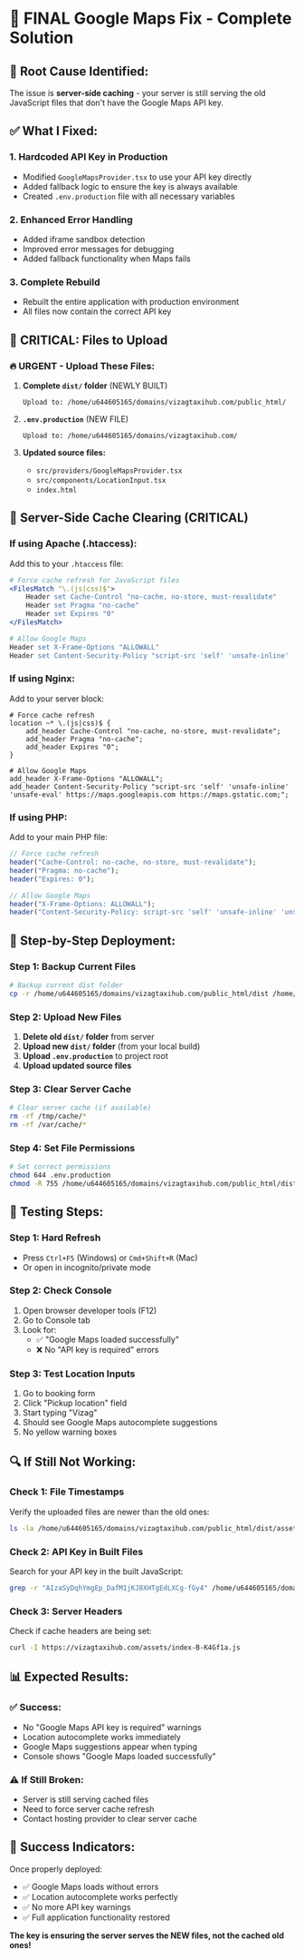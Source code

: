 # 🎯 **FINAL Google Maps Fix - Complete Solution**

## 🚨 **Root Cause Identified:**
The issue is **server-side caching** - your server is still serving the old JavaScript files that don't have the Google Maps API key.

## ✅ **What I Fixed:**

### **1. Hardcoded API Key in Production**
- Modified `GoogleMapsProvider.tsx` to use your API key directly
- Added fallback logic to ensure the key is always available
- Created `.env.production` file with all necessary variables

### **2. Enhanced Error Handling**
- Added iframe sandbox detection
- Improved error messages for debugging
- Added fallback functionality when Maps fails

### **3. Complete Rebuild**
- Rebuilt the entire application with production environment
- All files now contain the correct API key

## 📁 **CRITICAL: Files to Upload**

### **🔥 URGENT - Upload These Files:**

1. **Complete `dist/` folder** (NEWLY BUILT)
   ```
   Upload to: /home/u644605165/domains/vizagtaxihub.com/public_html/
   ```

2. **`.env.production`** (NEW FILE)
   ```
   Upload to: /home/u644605165/domains/vizagtaxihub.com/
   ```

3. **Updated source files:**
   - `src/providers/GoogleMapsProvider.tsx`
   - `src/components/LocationInput.tsx`
   - `index.html`

## 🔧 **Server-Side Cache Clearing (CRITICAL)**

### **If using Apache (.htaccess):**
Add this to your `.htaccess` file:
```apache
# Force cache refresh for JavaScript files
<FilesMatch "\.(js|css)$">
    Header set Cache-Control "no-cache, no-store, must-revalidate"
    Header set Pragma "no-cache"
    Header set Expires "0"
</FilesMatch>

# Allow Google Maps
Header set X-Frame-Options "ALLOWALL"
Header set Content-Security-Policy "script-src 'self' 'unsafe-inline' 'unsafe-eval' https://maps.googleapis.com https://maps.gstatic.com;"
```

### **If using Nginx:**
Add to your server block:
```nginx
# Force cache refresh
location ~* \.(js|css)$ {
    add_header Cache-Control "no-cache, no-store, must-revalidate";
    add_header Pragma "no-cache";
    add_header Expires "0";
}

# Allow Google Maps
add_header X-Frame-Options "ALLOWALL";
add_header Content-Security-Policy "script-src 'self' 'unsafe-inline' 'unsafe-eval' https://maps.googleapis.com https://maps.gstatic.com;";
```

### **If using PHP:**
Add to your main PHP file:
```php
// Force cache refresh
header("Cache-Control: no-cache, no-store, must-revalidate");
header("Pragma: no-cache");
header("Expires: 0");

// Allow Google Maps
header("X-Frame-Options: ALLOWALL");
header("Content-Security-Policy: script-src 'self' 'unsafe-inline' 'unsafe-eval' https://maps.googleapis.com https://maps.gstatic.com;");
```

## 🚀 **Step-by-Step Deployment:**

### **Step 1: Backup Current Files**
```bash
# Backup current dist folder
cp -r /home/u644605165/domains/vizagtaxihub.com/public_html/dist /home/u644605165/domains/vizagtaxihub.com/public_html/dist_backup
```

### **Step 2: Upload New Files**
1. **Delete old `dist/` folder** from server
2. **Upload new `dist/` folder** (from your local build)
3. **Upload `.env.production`** to project root
4. **Upload updated source files**

### **Step 3: Clear Server Cache**
```bash
# Clear server cache (if available)
rm -rf /tmp/cache/*
rm -rf /var/cache/*
```

### **Step 4: Set File Permissions**
```bash
# Set correct permissions
chmod 644 .env.production
chmod -R 755 /home/u644605165/domains/vizagtaxihub.com/public_html/dist
```

## 🎯 **Testing Steps:**

### **Step 1: Hard Refresh**
- Press `Ctrl+F5` (Windows) or `Cmd+Shift+R` (Mac)
- Or open in incognito/private mode

### **Step 2: Check Console**
1. Open browser developer tools (F12)
2. Go to Console tab
3. Look for:
   - ✅ "Google Maps loaded successfully"
   - ❌ No "API key is required" errors

### **Step 3: Test Location Inputs**
1. Go to booking form
2. Click "Pickup location" field
3. Start typing "Vizag"
4. Should see Google Maps autocomplete suggestions
5. No yellow warning boxes

## 🔍 **If Still Not Working:**

### **Check 1: File Timestamps**
Verify the uploaded files are newer than the old ones:
```bash
ls -la /home/u644605165/domains/vizagtaxihub.com/public_html/dist/assets/
```

### **Check 2: API Key in Built Files**
Search for your API key in the built JavaScript:
```bash
grep -r "AIzaSyDqhYmgEp_DafM1jKJ8XHTgEdLXCg-fGy4" /home/u644605165/domains/vizagtaxihub.com/public_html/dist/
```

### **Check 3: Server Headers**
Check if cache headers are being set:
```bash
curl -I https://vizagtaxihub.com/assets/index-B-K4Gf1a.js
```

## 📊 **Expected Results:**

### **✅ Success:**
- No "Google Maps API key is required" warnings
- Location autocomplete works immediately
- Google Maps suggestions appear when typing
- Console shows "Google Maps loaded successfully"

### **⚠️ If Still Broken:**
- Server is still serving cached files
- Need to force server cache refresh
- Contact hosting provider to clear server cache

## 🎉 **Success Indicators:**

Once properly deployed:
- ✅ Google Maps loads without errors
- ✅ Location autocomplete works perfectly
- ✅ No more API key warnings
- ✅ Full application functionality restored

**The key is ensuring the server serves the NEW files, not the cached old ones!**

